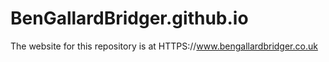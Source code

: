 # BenGallardBridger.github.io

The website for this repository is at HTTPS://www.bengallardbridger.co.uk
